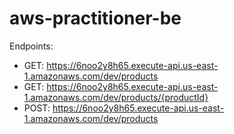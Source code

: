 # aws-practitioner-be

Endpoints:
  - GET: https://6noo2y8h65.execute-api.us-east-1.amazonaws.com/dev/products
  - GET: https://6noo2y8h65.execute-api.us-east-1.amazonaws.com/dev/products/{productId}
  - POST: https://6noo2y8h65.execute-api.us-east-1.amazonaws.com/dev/products
